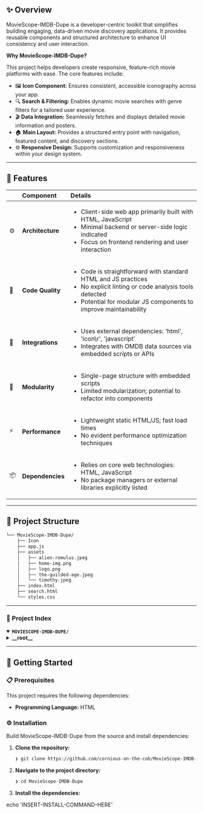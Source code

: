 ## ✨ Overview

MovieScope-IMDB-Dupe is a developer-centric toolkit that simplifies building engaging, data-driven movie discovery applications. It provides reusable components and structured architecture to enhance UI consistency and user interaction.

**Why MovieScope-IMDB-Dupe?**

This project helps developers create responsive, feature-rich movie platforms with ease. The core features include:

- 🖼️ **Icon Component:** Ensures consistent, accessible iconography across your app.
- 🔍 **Search & Filtering:** Enables dynamic movie searches with genre filters for a tailored user experience.
- 🎬 **Data Integration:** Seamlessly fetches and displays detailed movie information and posters.
- 🏠 **Main Layout:** Provides a structured entry point with navigation, featured content, and discovery sections.
- ⚙️ **Responsive Design:** Supports customization and responsiveness within your design system.

---

## 📌 Features

|      | Component       | Details                                                                                     |
| :--- | :-------------- | :------------------------------------------------------------------------------------------ |
| ⚙️  | **Architecture**  | <ul><li>Client-side web app primarily built with HTML, JavaScript</li><li>Minimal backend or server-side logic indicated</li><li>Focus on frontend rendering and user interaction</li></ul> |
| 🔩 | **Code Quality**  | <ul><li>Code is straightforward with standard HTML and JS practices</li><li>No explicit linting or code analysis tools detected</li><li>Potential for modular JS components to improve maintainability</li></ul> |
| 🔌 | **Integrations**  | <ul><li>Uses external dependencies: 'html', 'icon\r', 'javascript'</li><li>Integrates with OMDB data sources via embedded scripts or APIs</li></ul> |
| 🧩 | **Modularity**    | <ul><li>Single-page structure with embedded scripts</li><li>Limited modularization; potential to refactor into components</li></ul> |
| ⚡️  | **Performance**   | <ul><li>Lightweight static HTML/JS; fast load times</li><li>No evident performance optimization techniques</li></ul> |
| 📦 | **Dependencies**  | <ul><li>Relies on core web technologies: HTML, JavaScript</li><li>No package managers or external libraries explicitly listed</li></ul> |

---

## 📁 Project Structure

```sh
└── MovieScope-IMDB-Dupe/
    ├── Icon
    ├── app.js
    ├── assets
    │   ├── alien-romulus.jpeg
    │   ├── home-img.png
    │   ├── logo.png
    │   ├── the-guilded-age.jpeg
    │   └── timothy.jpeg
    ├── index.html
    ├── search.html
    └── styles.css
```

---

### 📑 Project Index

<details open>
	<summary><b><code>MOVIESCOPE-IMDB-DUPE/</code></b></summary>
	<!-- __root__ Submodule -->
	<details>
		<summary><b>__root__</b></summary>
		<blockquote>
			<div class='directory-path' style='padding: 8px 0; color: #666;'>
				<code><b>⦿ __root__</b></code>
			<table style='width: 100%; border-collapse: collapse;'>
			<thead>
				<tr style='background-color: #f8f9fa;'>
					<th style='width: 30%; text-align: left; padding: 8px;'>File Name</th>
					<th style='text-align: left; padding: 8px;'>Summary</th>
				</tr>
			</thead>
				<tr style='border-bottom: 1px solid #eee;'>
					<td style='padding: 8px;'><b><a href='https://github.com/cornious-on-the-cob/MovieScope-IMDB-Dupe/blob/master/Icon
'>Icon
</a></b></td>
					<td style='padding: 8px;'>- Provides a reusable icon component that standardizes visual representation across the application, ensuring consistent styling and accessibility<br>- Integrates seamlessly within the overall architecture to enhance user interface coherence, supporting various iconography needs while maintaining flexibility for customization and responsiveness within the project’s design system.</td>
				</tr>
				<tr style='border-bottom: 1px solid #eee;'>
					<td style='padding: 8px;'><b><a href='https://github.com/cornious-on-the-cob/MovieScope-IMDB-Dupe/blob/master/app.js'>app.js</a></b></td>
					<td style='padding: 8px;'>- Facilitates user interaction with a movie database by fetching and displaying detailed information and posters based on user input or genre selection<br>- Integrates search functionality, dynamic content rendering, and event handling to enable seamless exploration of movie data, supporting an engaging and responsive user experience within the applications architecture.</td>
				</tr>
				<tr style='border-bottom: 1px solid #eee;'>
					<td style='padding: 8px;'><b><a href='https://github.com/cornious-on-the-cob/MovieScope-IMDB-Dupe/blob/master/search.html'>search.html</a></b></td>
					<td style='padding: 8px;'>- Facilitates user interaction for searching and exploring movies by providing a search interface, genre filtering, and dynamic content display<br>- Integrates with the applications architecture to fetch and present detailed movie information, enhancing user engagement and navigation within the movie exploration experience<br>- Serves as the primary frontend interface for movie discovery and detailed viewing.</td>
				</tr>
				<tr style='border-bottom: 1px solid #eee;'>
					<td style='padding: 8px;'><b><a href='https://github.com/cornious-on-the-cob/MovieScope-IMDB-Dupe/blob/master/index.html'>index.html</a></b></td>
					<td style='padding: 8px;'>- Serves as the main entry point for the MovieScope platform, providing the foundational structure and layout for the homepage<br>- It orchestrates the presentation of key sections such as navigation, featured content, discovery highlights, user testimonials, and footer information, establishing the overall user interface and guiding user engagement within the broader entertainment discovery ecosystem.</td>
				</tr>
			</table>
		</blockquote>
	</details>
</details>

---

## 🚀 Getting Started

### 📋 Prerequisites

This project requires the following dependencies:

- **Programming Language:** HTML

### ⚙️ Installation

Build MovieScope-IMDB-Dupe from the source and install dependencies:

1. **Clone the repository:**

    ```sh
    ❯ git clone https://github.com/cornious-on-the-cob/MovieScope-IMDB-Dupe
    ```

2. **Navigate to the project directory:**

    ```sh
    ❯ cd MovieScope-IMDB-Dupe
    ```

3. **Install the dependencies:**

echo 'INSERT-INSTALL-COMMAND-HERE'

